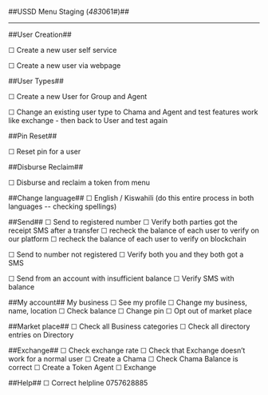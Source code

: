 ##USSD Menu Staging (*483*061#)##

-----------------------
##User Creation##

☐ Create a new user self service 

☐ Create a new user via webpage


##User Types##

☐ Create a new User for Group and Agent

☐ Change an existing user type to Chama and Agent and test features work like exchange - then back to User and test again

##Pin Reset##

☐ Reset pin for a user

##Disburse Reclaim##

☐ Disburse and reclaim a token from menu


##Change language##
☐ English / Kiswahili (do this entire process in both languages -- checking spellings)

##Send##
☐ Send to registered number
☐ Verify both parties got the receipt SMS after a transfer
☐ recheck the balance of each user to verify on our platform
☐ recheck the balance of each user to verify on blockchain

☐ Send to number not registered 
☐ Verify both you and they both got a SMS 

☐ Send from an account with insufficient balance 
☐ Verify SMS with balance


##My account##
My business
☐ See my profile
☐ Change my business, name, location
☐ Check balance
☐ Change pin
☐ Opt out of market place

##Market place##
☐ Check all Business categories
☐ Check all directory entries on Directory


##Exchange##
☐ Check exchange rate
☐ Check that Exchange doesn’t work for a normal user
	☐ Create a Chama
	☐ Check Chama Balance is correct
☐ Create a Token Agent
☐ Exchange

##Help##
☐ Correct helpline 0757628885


